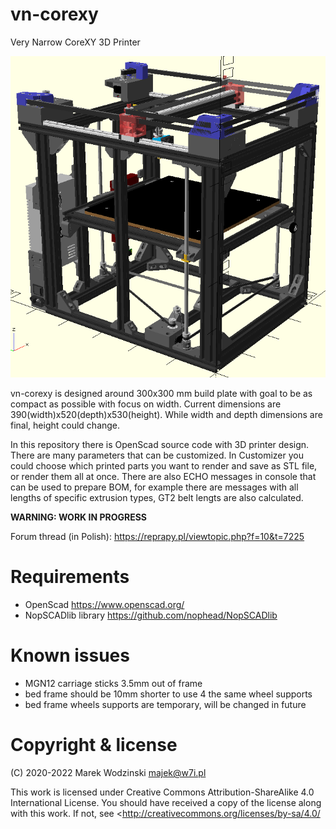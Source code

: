 # vn-corexy
Very Narrow CoreXY 3D Printer

![vn-corexy rendering](img/vn-corexy-20210502.png)

vn-corexy is designed around 300x300 mm build plate with goal to be
as compact as possible with focus on width. Current dimensions are
390(width)x520(depth)x530(height). While width and depth dimensions
are final, height could change.

In this repository there is OpenScad source code with 3D printer design.
There are many parameters that can be customized. In Customizer you could
choose which printed parts you want to render and save as STL file,
or render them all at once.
There are also ECHO messages in console that can be used to prepare BOM,
for example there are messages with all lengths of specific extrusion types,
GT2 belt lengts are also calculated.

**WARNING: WORK IN PROGRESS**

Forum thread (in Polish): https://reprapy.pl/viewtopic.php?f=10&t=7225

# Requirements
- OpenScad https://www.openscad.org/
- NopSCADlib library https://github.com/nophead/NopSCADlib

# Known issues
- MGN12 carriage sticks 3.5mm out of frame
- bed frame should be 10mm shorter to use 4 the same wheel supports
- bed frame wheels supports are temporary, will be changed in future

# Copyright & license
(C) 2020-2022 Marek Wodzinski <majek@w7i.pl>

This work is licensed under Creative Commons Attribution-ShareAlike 4.0 International License.
You should have received a copy of the license along with this work. 
If not, see <http://creativecommons.org/licenses/by-sa/4.0/
